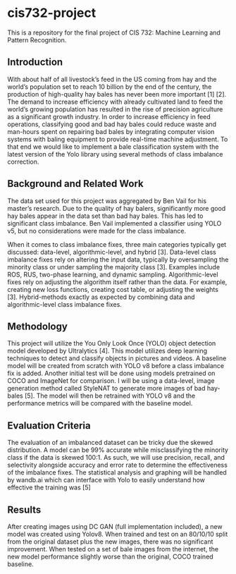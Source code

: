# cis732-project
This is a repository for the final project of CIS 732: Machine Learning and Pattern Recognition. 

## Introduction
With about half of all livestock’s feed in the US coming from hay and the world’s population set
to reach 10 billion by the end of the century, the production of high-quality hay bales has never
been more important [1] [2]. The demand to increase efficiency with already cultivated land to
feed the world’s growing population has resulted in the rise of precision agriculture as a
significant growth industry. In order to increase efficiency in feed operations, classifying good
and bad hay bales could reduce waste and man-hours spent on repairing bad bales by integrating
computer vision systems with baling equipment to provide real-time machine adjustment. To that
end we would like to implement a bale classification system with the latest version of the Yolo
library using several methods of class imbalance correction.

## Background and Related Work
The data set used for this project was aggregated by Ben Vail for his master’s research. Due to
the quality of hay balers, significantly more good hay bales appear in the data set than bad hay
bales. This has led to significant class imbalance. Ben Vail implemented a classifier using YOLO
v5, but no considerations were made for the class imbalance.

When it comes to class imbalance fixes, three main categories typically get discussed: data-level,
algorithmic-level, and hybrid [3]. Data-level class imbalance fixes rely on altering the input data,
typically by oversampling the minority class or under sampling the majority class [3]. Examples
include ROS, RUS, two-phase learning, and dynamic sampling. Algorithmic-level fixes rely on
adjusting the algorithm itself rather than the data. For example, creating new loss functions,
creating cost table, or adjusting the weights [3]. Hybrid-methods exactly as expected by
combining data and algorithmic-level class imbalance fixes.

## Methodology
This project will utilize the You Only Look Once (YOLO) object detection model developed by
Ultralytics [4]. This model utilizes deep learning techniques to detect and classify objects in
pictures and videos. A baseline model will be created from scratch with YOLO v8 before a class
imbalance fix is added. Another initial test will be done using models pretrained on COCO and
ImageNet for comparison. I will be using a data-level, image generation method called
StyleNAT to generate more images of bad hay-bales [5]. The model will then be retrained with
YOLO v8 and the performance metrics will be compared with the baseline model.

## Evaluation Criteria
The evaluation of an imbalanced dataset can be tricky due the skewed distribution. A model can
be 99% accurate while misclassifying the minority class if the data is skewed 100:1. As such, we
will use precision, recall, and selectivity alongside accuracy and error rate to determine the
effectiveness of the imbalance fixes. The statistical analysis and graphing will be handled by
wandb.ai which can interface with Yolo to easily understand how effective the training was [5]

## Results
After creating images using DC GAN (full implementation included), a new model was created using
Yolov8. When trained and test on an 80/10/10 split from the original dataset plus the new images,
there was no significant improvement. When tested on a set of bale images from the internet, the
new model performance slightly worse than the original, COCO trained baseline.
